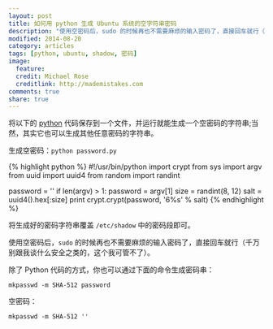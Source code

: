 ```yaml
---
layout: post
title: 如何用 python 生成 Ubuntu 系统的空字符串密码
description: "使用空密码后，sudo 的时候再也不需要麻烦的输入密码了，直接回车就行（千万别跟我谈什么安全之类的，这个我可管不了）。"
modified: 2014-08-20
category: articles
tags: [python, ubuntu, shadow, 密码]
image:
  feature:
  credit: Michael Rose
  creditlink: http://mademistakes.com
comments: true
share: true
---
```


将以下的 [python](http://www.python.org) 代码保存到一个文件，并运行就能生成一个空密码的字符串;当然，其实它也可以生成其他任意密码的字符串。

生成空密码：`python password.py`

{% highlight python %}
#!/usr/bin/python
import crypt
from sys import argv
from uuid import uuid4
from random import randint

password = ''
if len(argv) > 1:
    password = argv[1]
size = randint(8, 12)
salt = uuid4().hex[:size]
print crypt.crypt(password, '$6$%s' % salt)
{% endhighlight %}

将生成好的密码字符串覆盖 `/etc/shadow` 中的密码段即可。

使用空密码后，`sudo` 的时候再也不需要麻烦的输入密码了，直接回车就行（千万别跟我谈什么安全之类的，这个我可管不了）。

除了 Python 代码的方式，你也可以通过下面的命令生成密码串：

`mkpasswd -m SHA-512 password`

空密码：

`mkpasswd -m SHA-512 ''`
